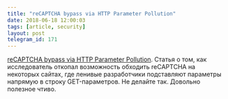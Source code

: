 ```yaml
---
title: "reCAPTCHA bypass via HTTP Parameter Pollution"
date: 2018-06-18 12:00:03
tags: [article, security]
layout: post
telegram_id: 171
---
```


[reCAPTCHA bypass via HTTP Parameter Pollution](https://andresriancho.com/recaptcha-bypass-via-http-parameter-pollution/). Статья о том, как исследователь откопал возможность обходить reCAPTCHA на некоторых сайтах, где ленивые разработчики подставляют параметры напрямую в строку GET-параметров. Не делайте так. Довольно полезное чтиво.
